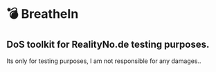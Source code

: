 # :bomb: BreatheIn
## DoS toolkit for RealityNo.de testing purposes.
Its only for testing purposes, I am not responsible for any damages..
